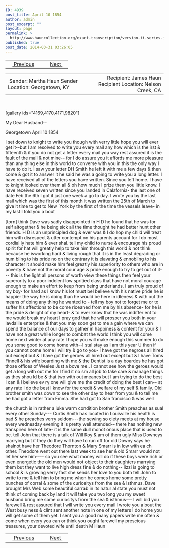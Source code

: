 ```yaml
---
ID: 4939
post_title: April 10 1854
author: admin
post_excerpt: ""
layout: page
permalink: >
  http://www.hauncollection.org/exact-transcription/version-ii-series-ii/april-10-1854/
published: true
post_date: 2014-03-31 03:26:05
---
```

<table style="width: 100%;" align="center">
<tbody>
<tr>
<td width="50%"> <a href="http://www.hauncollection.org/version-2/version-ii-series-ii/march-24-1854/"><img src="https://lh3.googleusercontent.com/-EFJpxxNiPNw/VqgtWBCZrMI/AAAAAAAAAFU/WfY4lPFWWkg/s800-Ic42/Soeb-Plain-Arrows-8-10px.png" alt="" width="10" height="10" /> Previous</a></td>
<td style="text-align: right;"><a href="http://www.hauncollection.org/version-2/version-ii-series-ii/may-10-1854/">Next <img src="https://lh3.googleusercontent.com/-67k0cYlpXHw/VqgtWKz1MXI/AAAAAAAAAFU/k9PW_Piyurk/s800-Ic42/Soeb-Plain-Arrows-5-10px.png" alt="" width="10" height="10" /></a></td>
</tr>
</tbody>
</table>
<table style="width: 100%;" align="center">
<tbody>
<tr>
<td width="50%"> Sender: Martha Haun
Sender Location: Georgetown, KY</td>
<td style="text-align: right;">Recipient: James Haun
Recipient Location: Nelson Creek, CA</td>
</tr>
</tbody>
</table>
&nbsp;

[gallery ids="4169,4170,4171,9820"]

My Dear Husband--

Georgetown April 10 1854

I set down to knight
to write you though with verry little hope
you will ever get it--but I am resolved to
write you every mail any how which is
the irst &amp; fifteenth &amp; if you do not get
a letter every mail you way rest assured it
is the fault of the mail &amp; not mine--
for I do assure you it affords me more
pleasure than any thing else in this world
to converse with you in this the only way I
have to do it. I saw your letter DH
Smith he left it with me a few days &amp;
then come &amp; got it to answer it he said he was a
going to write you a long letter. I have received
all of the letters you have written. Since you
left home. I have to knight looked over them
all &amp; oh how much I prize them you little
know. I have received seven written since you landed
in Calafornia- the last one of date Feb the
6th I got it just one week a go to day. I
wrote you by the last mail which was
the first of this month it was written
the 25th of March to give it time to get to
New  York by the first of the time the vessels
leave- in my last I told you a bout

[torn]
think Dave was sadly disappointed in H D
he found that he was for self altogether &amp; he
being sick all the time thought he had better
hunt other friends. H D is an unprincipled
dog &amp; ever was &amp; I do hop my child will
treat him with disrespect &amp; utter contempt
on his parents account for I do most cordial
ly hate him &amp; ever shal. tell my child to
nurse &amp; encourage his proud spirit for hat
will greatly help to take him through this
world &amp; not think because he isworking hard
&amp; living rough that it is in the least degrading or hum
bling to his pride no on the contrary it is
elavating &amp; ennobling to his character it should
make him feel greatly his superiority to others
who are in poverty &amp; have not the moral cour
age &amp; pride enough to try to get out of it---
this is the light all persons of worth view
these things then feel your superority to a
poor indolent low spritied class that have
not moral courage enough to make an effort to
keep from being underlands. I am truly proud
of my boy- for hard as I know his lot must
beI believe with his native pride he is happier
the way he is doing than he would be here in
idleness &amp; with out the means of doing any thing
he wanted to - tell my boy not to forget me
or to suffer his affections to be come riceaned from
me by his absence- for he is the pride &amp; delight
of my heart- &amp; to ever know that he was indiffer
ent to me would break my heart I pray god
that he will prosper you both in your lavdalile
enterprise &amp; that you may soon get to me a gain
where we can spend the balance of our days to
gather in happiness &amp; content for your &amp; I have
not a great while longer to combat the world
I think you will come home next winter at any rate
I hope you will make enough this summer to do you
some good to come home with--I stal stay
as I am this year U then if you cannot come home
I will try &amp; go to you- I have got the negroes
all hired out except but &amp; I have got the geroes
all hired out except but &amp; I have Toms Finnell
&amp; his wife boarding with me &amp; the Dentist is a
day boardes he has got those offices of Weeles
Just a bove me.. I cannot see how the geroes
would get a long with out me for I find it no sm
all job to take care &amp; manage things as they shou
ld be &amp; that two with out meanes but I
am trying to do the best I can &amp; I believe ev
ry one will give me the credit of doing the best
I can-- at any rate I do the best I know for the
credit &amp; welfare of my self &amp; family.
Old brother smith was down to see the other day to
hear from you &amp; to tell me he had got a letter
from Emma. She had got to San francisco &amp; was well

the church is in rather a luke warm condition
brother Smith preaches as sual every other Sunday---
Curtis Smith has located in Louisville his health is
bad &amp; he preaches verry seldom---the sewing so
ciety meets at my house every wednesday evening it
is pretty well attended-- there has nothing new
transpired here of late- it is the same dull monot
onous place that is used to be. tell John that
there is a talk of Will Roy &amp; am of them ugly Miss
Downeys marrying but if they do they will have to
run off for old Downy says he shalnot have her
Theodore Thornton &amp; Mary Smarr is in low with ea
ch other. Theodore went out there last week to see
her &amp; old Smarr would not let her see him----
so you see what money will do if these boys were
rich or even energetic the old men would not object
to their daughters marrying them but they want to
live high dress fine &amp; do nothing-- lizzi is going to
school &amp; is growing verry fast she sends her love to you
both tell John to write to me &amp; tell him to bring me
when he comes home some pretty bunches of corral &amp;
some of the curiositys from the sea &amp; Isthmus. Dave
brought Mrs Web some beautiful carrab in its natur
al state you must not think of coming back by land it
will take you two long you my sweet husband
bring me some curiositys from the sea &amp; isthmus---
I will bid you farewell &amp; rest assured that I will
write you every mail I wrote you a bout the West busy
ness &amp; clint sent another note in one of my letters I do home
you will get some of them yet. I sent you a good many papers
write me often &amp; come when every you can or think you ought
farewell my prescious treasures, your devoted wife until death M Haun

<table style="width: 100%;" align="center">
<tbody>
<tr>
<td width="50%"> <a href="http://www.hauncollection.org/version-2/version-ii-series-ii/march-24-1854/"><img src="https://lh3.googleusercontent.com/-EFJpxxNiPNw/VqgtWBCZrMI/AAAAAAAAAFU/WfY4lPFWWkg/s800-Ic42/Soeb-Plain-Arrows-8-10px.png" alt="" width="10" height="10" /> Previous</a></td>
<td style="text-align: right;"><a href="http://www.hauncollection.org/version-2/version-ii-series-ii/may-10-1854/">Next <img src="https://lh3.googleusercontent.com/-67k0cYlpXHw/VqgtWKz1MXI/AAAAAAAAAFU/k9PW_Piyurk/s800-Ic42/Soeb-Plain-Arrows-5-10px.png" alt="" width="10" height="10" /></a></td>
</tr>
</tbody>
</table>